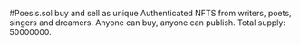 #Poesis.sol buy and sell as unique Authenticated NFTS from writers, poets, singers and dreamers. Anyone can buy, anyone can publish.
Total supply: 50000000.
